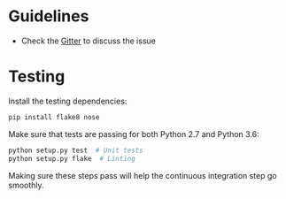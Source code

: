 # Guidelines

- Check the [Gitter](https://gitter.im/KordingLab/spykes) to discuss the issue

# Testing

Install the testing dependencies:

```bash
pip install flake8 nose
```

Make sure that tests are passing for both Python 2.7 and Python 3.6:

```bash
python setup.py test  # Unit tests
python setup.py flake  # Linting
```

Making sure these steps pass will help the continuous integration step go smoothly.
